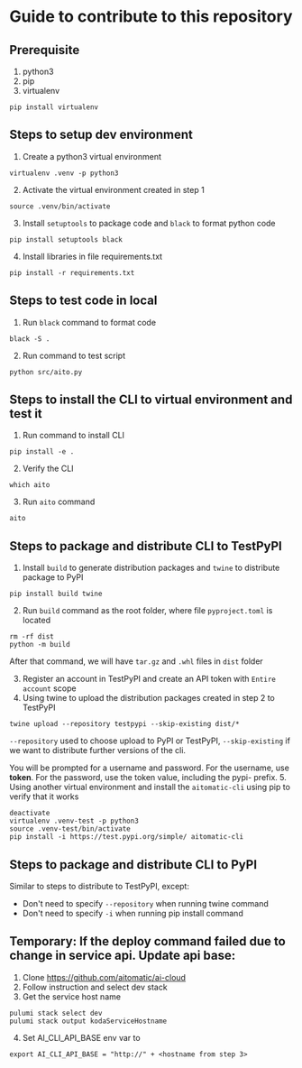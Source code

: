 # Guide to contribute to this repository

## Prerequisite

1. python3
2. pip
3. virtualenv
```shell
pip install virtualenv
```

## Steps to setup dev environment

1. Create a python3 virtual environment
```shell
virtualenv .venv -p python3
```
2. Activate the virtual environment created in step 1
```shell
source .venv/bin/activate
```
3. Install `setuptools` to package code and `black` to format python code
```shell
pip install setuptools black
```
4. Install libraries in file requirements.txt
```shell
pip install -r requirements.txt
```

## Steps to test code in local

1. Run `black` command to format code
```shell
black -S .
```
2. Run command to test script
```shell
python src/aito.py
```

## Steps to install the CLI to virtual environment and test it

1. Run command to install CLI
```shell
pip install -e .
```
2. Verify the CLI
```shell
which aito
```
3. Run `aito` command
```shell
aito
```

## Steps to package and distribute CLI to TestPyPI

1. Install `build` to generate distribution packages and `twine` to distribute package to PyPI
```shell
pip install build twine
```
2. Run `build` command as the root folder, where file `pyproject.toml` is located
```shell
rm -rf dist
python -m build
```
After that command, we will have `tar.gz` and `.whl` files in `dist` folder

3. Register an account in TestPyPI and create an API token with `Entire account` scope
4. Using twine to upload the distribution packages created in step 2 to TestPyPI
```shell
twine upload --repository testpypi --skip-existing dist/*
```
`--repository` used to choose upload to PyPI or TestPyPI, `--skip-existing` if we want to distribute further versions of the cli.

You will be prompted for a username and password. For the username, use __token__. For the password, use the token value, including the pypi- prefix.
5. Using another virtual environment and install the `aitomatic-cli` using pip to verify that it works
```shell
deactivate
virtualenv .venv-test -p python3
source .venv-test/bin/activate
pip install -i https://test.pypi.org/simple/ aitomatic-cli
```

## Steps to package and distribute CLI to PyPI

Similar to steps to distribute to TestPyPI, except:
- Don't need to specify `--repository` when running twine command
- Don't need to specify `-i` when running pip install command

## Temporary: If the deploy command failed due to change in service api. Update api base:

1. Clone https://github.com/aitomatic/ai-cloud
2. Follow instruction and select dev stack
3. Get the service host name
```shell
pulumi stack select dev
pulumi stack output kodaServiceHostname
```
4. Set AI_CLI_API_BASE env var to 
```shell
export AI_CLI_API_BASE = "http://" + <hostname from step 3>
```
